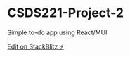 # CSDS221-Project-2

Simple to-do app using React/MUI

[Edit on StackBlitz ⚡️](https://stackblitz.com/edit/react-ryegrw)
